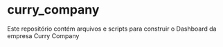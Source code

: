 # curry_company
Este repositório contém arquivos e scripts para construir o Dashboard da empresa Curry Company
